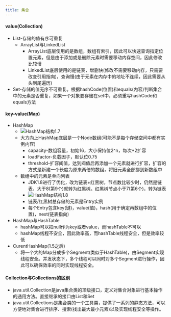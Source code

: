```yaml
---
title: 集合
---
```


#### value(Collection)
* List-存储的值有序可重复
	* ArrayList与LinkedList
		* ArrayList底层使用的是数组，数组有索引，因此可以快速查询指定位置元素，但是由于添加或是删除元素时需要移动内存空间，因此修改比较慢
		* LinkedList底层使用的是链表，增删快(修改不需要移动内存，只需要改变引用指向)，查询慢(由于元素在内存中的地址不连续，因此需要从头到尾遍历)
* Set-存储的值无序不可重复。根据hashCode(位置)和equals(内容)判断集合中的元素是否重复，如果一个对象要存储在set中，必须重写hashCode和equals方法

#### key-value(Map)
* HashMap
	* ![HashMap结构1.7](https://s2.ax1x.com/2019/06/30/Z3E59I.png)
	* 大方向上HashMap底层是一个Node数组(可能不是每个存储空间中都有实例内容)
		* capacity-数组容量，初始16，大小保持位2^n，每次*2扩容
		* loadFactor-负载因子，默认位0.75
		* threshold-扩容阀值，达到阀值后再添加一个元素就进行扩容，扩容的方式是新建一个长度为原来两倍的数组，将旧元素全部挪到新数组中
	* 数组中的元素是单向列表
		* JDK1.8进行了优化，改为链表+红黑树，节点数比较少时，仍然是链表，大于8(第9个)就转为红黑树。红黑树节点小于7(第6个)，转为链表
		* ![HashMap结构1.8](https://s2.ax1x.com/2019/06/30/Z3EI3t.png)
		* 链表/红黑树总存储的元素是Entry实例
		* 每个Entry包含key(键)，value(值)，hash(用于确定再数组中的位置)，next(链表指向)
* HashMap与HashTable
	* hashMap可以把null作为key或者value，而hashTable不可以
	* hashMap线程不安全，因此效率高，而hashTable线程安全，但是效率较低
* CurentHashMap(1.5之后)
	* 将一个大的Map分成多个Segment(类似于HashTable)，由Segment实现线程安全。并发状态下，多个线程可以同时对多个Segment进行操作，因此可以确保效率的同时实现线程安全。

#### Collection与Collections的区别
* java.util.Collection是java集合类的顶级接口，定义对集合对象进行基本操作的通用方法。直接继承的接口由List和Set
* java.util.Collections是集合类的一个工具类，提供了一系列的静态方法，可以方便地对集合进行排序、搜索(找出最大最小元素)以及实现线程安全等操作。